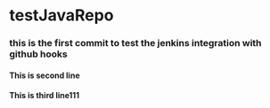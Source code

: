 # testJavaRepo
### this is the first commit to test the jenkins integration with github hooks
#### This is second line
#### This is third line111
